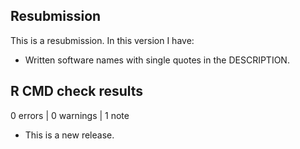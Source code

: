 ## Resubmission
This is a resubmission. In this version I have:

* Written software names with single quotes in the DESCRIPTION.

## R CMD check results

0 errors | 0 warnings | 1 note

* This is a new release.
